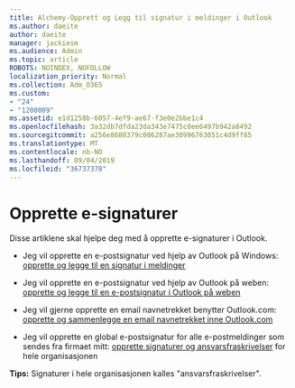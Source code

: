 ```yaml
---
title: Alchemy-Opprett og Legg til signatur i meldinger i Outlook
ms.author: daeite
author: daeite
manager: jackiesm
ms.audience: Admin
ms.topic: article
ROBOTS: NOINDEX, NOFOLLOW
localization_priority: Normal
ms.collection: Adm_O365
ms.custom:
- "24"
- "1200009"
ms.assetid: e1d1258b-6057-4ef9-ae67-f3e0e2bbe1c4
ms.openlocfilehash: 3a32db7dfda23da343e7475c0ee6497b942a8492
ms.sourcegitcommit: a256e8680379c006287ae30996763051c4d9ff85
ms.translationtype: MT
ms.contentlocale: nb-NO
ms.lasthandoff: 09/04/2019
ms.locfileid: "36737378"
---
```

# <a name="creating-email-signatures"></a>Opprette e-signaturer

Disse artiklene skal hjelpe deg med å opprette e-signaturer i Outlook.
  
- Jeg vil opprette en e-postsignatur ved hjelp av Outlook på Windows: [opprette og legge til en signatur i meldinger](https://support.office.com/article/8ee5d4f4-68fd-464a-a1c1-0e1c80bb27f2.aspx)
  
- Jeg vil opprette en e-postsignatur ved hjelp av Outlook på weben: [opprette og legge til en e-postsignatur i Outlook på weben](https://support.office.com/article/5ff9dcfd-d3f1-447b-b2e9-39f91b074ea3.aspx)

- Jeg vil gjerne opprette en email navnetrekket benytter Outlook.com: [opprette og sammenlegge en email navnetrekket inne Outlook.com](https://support.office.com/article/776d9006-abdf-444e-b5b7-a61821dff034.aspx)

- Jeg vil opprette en global e-postsignatur for alle e-postmeldinger som sendes fra firmaet mitt: [opprette signaturer og ansvarsfraskrivelser](https://docs.microsoft.com/office365/admin/setup/create-signatures-and-disclaimers) for hele organisasjonen

 **Tips:** Signaturer i hele organisasjonen kalles "ansvarsfraskrivelser".
  